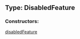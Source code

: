 ## Type: DisabledFeature  

### Constructors:

[disabledFeature](../constructors/disabledFeature.md)  

